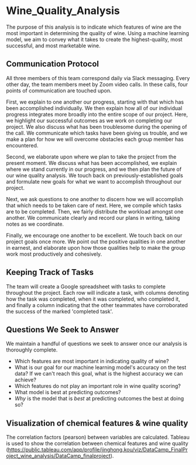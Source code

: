 # Wine_Quality_Analysis

The purpose of this analysis is to indicate which features of wine are the most important in determining the quality of wine. Using a machine learning model, we aim to convey what it takes to create the highest-quality, most successful, and most marketable wine.

## Communication Protocol
All three members of this team correspond daily via Slack messaging. Every other day, the team members meet by Zoom video calls. In these calls, four points of communication are touched upon. 

First, we explain to one another our progress, starting with that which has been accomplished individually. We then explain how all of our individual progress integrates more broadly into the entire scope of our project. Here, we highlight our successful outcomes as we work on completing our project. We also discuss what has been troublesome during the opening of the call. We communicate which tasks have been giving us trouble, and we make a plan for how we will overcome obstacles each group member has encountered.

Second, we elaborate upon where we plan to take the project from the present moment. We discuss what has been accomplished, we explain where we stand currently in our progress, and we then plan the future of our wine quality analysis. We touch back on previously-established goals and formulate new goals for what we want to accomplish throughout our project.

Next, we ask questions to one another to discern how we will accomplish that which needs to be taken care of next. Here, we compile which tasks are to be completed. Then, we fairly distribute the workload amongst one another. We communicate clearly and record our plans in writing, taking notes as we coordinate.

Finally, we encourage one another to be excellent. We touch back on our project goals once more. We point out the positive qualities in one another in earnest, and elaborate upon how those qualities help to make the group work most productively and cohesively.

## Keeping Track of Tasks
The team will create a Google spreadsheet with tasks to complete throughout the project. Each row will indicate a task, with columns denoting how the task was completed, when it was completed, who completed it, and finally a column indicating that the other teammates have corroborated the success of the marked 'completed task'.

## Questions We Seek to Answer
We maintain a handful of questions we seek to answer once our analysis is thoroughly complete.

- Which features are most important in indicating quality of wine?
- What is our goal for our machine learning model's accuracy on the test data? If we can't reach this goal, what is the highest accuracy we can achieve?
- Which features do not play an important role in wine quality scoring?
- What model is best at predicting outcomes?
- *Why* is the model that is *best* at predicting outcomes the best at doing so?

## Visualization of chemical features & wine quality
The correlation factors (pearson) between variables are calculated. Tableau is used to show the correlation between chemical features and wine quality (https://public.tableau.com/app/profile/jinghong.kou/viz/DataCamp_FinalProject_wine_analysis/DataCamp_finalproject).

